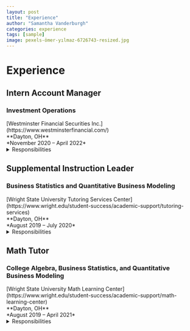 ```yaml
---
layout: post
title: "Experience"
author: "Samantha Vanderburgh"
categories: experience
tags: [sample]
image: pexels-ömer-yılmaz-6726743-resized.jpg
---
```


<h1> Experience </h1>

## Intern Account Manager
### Investment Operations
<div class="icon-wrapper><i class="fa-solid fa-briefcase"></i></div>[Westminster Financial Securities Inc.](https://www.westminsterfinancial.com/) <br>
<div class="icon-wrapper><i class="fa-solid fa-location-pin"></i></div> **Dayton, OH** <br>
<div class="icon-wrapper><i class="fa-regular fa-calendar-days"></i></div> *November 2020 – April 2022* <br>

<details><summary>Responsibilities</summary>
<p>

■ Reconciled various portfolio and account management operations for a business of >$0.5B in AUM and >9,000 accounts <br>
■ Automated daily trade blotters, transfers, funds, and options reports using Microsoft Excel VBA Macro programs <br>
■ Provided account login and navigation support for clients and compiled portfolio performance reports for meetings <br>
■ Updated weekly Investment Policy Committee presentations and company pitch presentations containing risk mitigation analysis <br>

</p>
</details>


## Supplemental Instruction Leader
### Business Statistics and Quantitative Business Modeling
<div class="icon-wrapper><i class="fa-solid fa-briefcase"></i></div> [Wright State University Tutoring Services Center](https://www.wright.edu/student-success/academic-support/tutoring-services) <br>
<div class="icon-wrapper><i class="fa-solid fa-location-pin"></i></div> **Dayton, OH** <br>
<div class="icon-wrapper><i class="fa-regular fa-calendar-days"></i></div> *August 2019 – July 2020* <br>

<details><summary>Responsibilities</summary>
<p>

■ Developed and instructed weekly study and monthly exam review sessions for up to 60 students <br>
■ Reinforced topics including descriptive statistics, ad hoc analysis, hypothesis testing, probability, and forecasting <br>
■ Provided support and communication with students to assist with coursework <br>
■ Produced frequency maps of Supplemental Instruction for decision making purposes of management <br>

</p>
</details>  
  
  
## Math Tutor
### College Algebra, Business Statistics, and Quantitative Business Modeling
<div class="icon-wrapper><i class="fa-solid fa-briefcase"></i></div> [Wright State University Math Learning Center](https://www.wright.edu/student-success/academic-support/math-learning-center) <br>
<div class="icon-wrapper><i class="fa-solid fa-location-pin"></i></div> **Dayton, OH** <br>
<div class="icon-wrapper><i class="fa-regular fa-calendar-days"></i></div> *August 2019 – April 2021* <br>

<details><summary>Responsibilities</summary>
<p>  
  
■ Assisted up to 100 students with math homework and exam preparation on both a walk-in and appointment basis <br>
■ Worked in tandem with course instructors to stay updated on course curriculum <br>
■ Developed study skills for continuous learning of students by practicing established study techniques <br>
■ Encouraged learning on an individualized basis by determining measurable and attainable goals for each student <br>

</p>
</details>  
  
  
